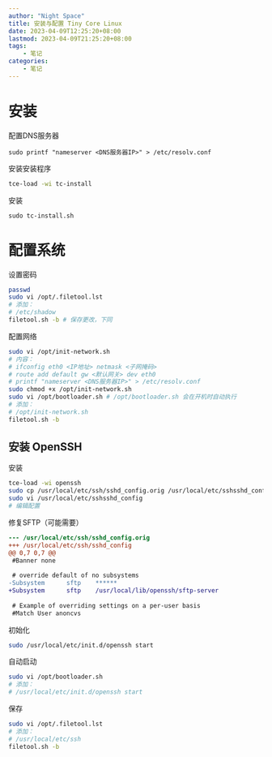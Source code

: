 ```yaml
---
author: "Night Space"
title: 安装与配置 Tiny Core Linux
date: 2023-04-09T12:25:20+08:00
lastmod: 2023-04-09T21:25:20+08:00
tags:
    - 笔记
categories:
    - 笔记
---
```

# 安装

配置DNS服务器

```
sudo printf "nameserver <DNS服务器IP>" > /etc/resolv.conf
```

安装安装程序

```bash
tce-load -wi tc-install
```

安装

```
sudo tc-install.sh
```

# 配置系统

设置密码

```bash
passwd
sudo vi /opt/.filetool.lst
# 添加：
# /etc/shadow
filetool.sh -b # 保存更改，下同
```

配置网络

```bash
sudo vi /opt/init-network.sh
# 内容：
# ifconfig eth0 <IP地址> netmask <子网掩码>
# route add default gw <默认网关> dev eth0
# printf "nameserver <DNS服务器IP>" > /etc/resolv.conf
sudo chmod +x /opt/init-network.sh
sudo vi /opt/bootloader.sh # /opt/bootloader.sh 会在开机时自动执行
# 添加：
# /opt/init-network.sh
filetool.sh -b
```

## 安装 OpenSSH

安装

```bash
tce-load -wi openssh
sudo cp /usr/local/etc/ssh/sshd_config.orig /usr/local/etc/sshsshd_config
sudo vi /usr/local/etc/sshsshd_config
# 编辑配置
```

修复SFTP（可能需要）

```patch
--- /usr/local/etc/ssh/sshd_config.orig
+++ /usr/local/etc/ssh/sshd_config
@@ 0,7 0,7 @@
 #Banner none
 
 # override default of no subsystems
-Subsystem      sftp    ******
+Subsystem      sftp    /usr/local/lib/openssh/sftp-server
 
 # Example of overriding settings on a per-user basis
 #Match User anoncvs
```

初始化

```bash
sudo /usr/local/etc/init.d/openssh start
```

自动启动
```bash
sudo vi /opt/bootloader.sh
# 添加：
# /usr/local/etc/init.d/openssh start
```

保存

```bash
sudo vi /opt/.filetool.lst
# 添加：
# /usr/local/etc/ssh
filetool.sh -b
```